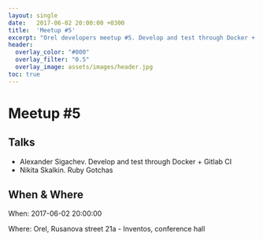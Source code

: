 ```yaml
---
layout: single
date:   2017-06-02 20:00:00 +0300
title:  'Meetup #5'
excerpt: "Orel developers meetup #5. Develop and test through Docker + Gitlab CI. Ruby Gotchas."
header:
  overlay_color: "#000"
  overlay_filter: "0.5"
  overlay_image: assets/images/header.jpg
toc: true
---
```


# Meetup #5

## Talks

* Alexander Sigachev. Develop and test through Docker + Gitlab CI
* Nikita Skalkin. Ruby Gotchas

## When & Where

When: 2017-06-02 20:00:00

Where: Orel, Rusanova street 21a - Inventos, conference hall
